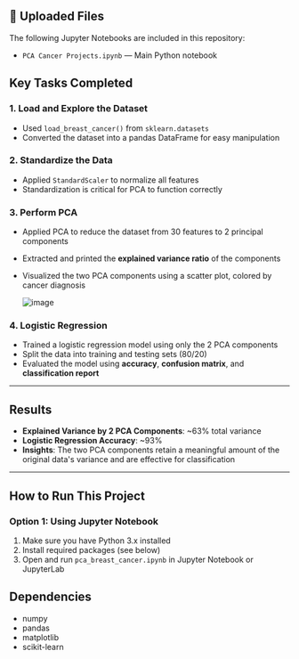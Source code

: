 
## 📁 Uploaded Files

The following Jupyter Notebooks are included in this repository:

- `PCA Cancer Projects.ipynb` — Main Python notebook 

## Key Tasks Completed

### 1. Load and Explore the Dataset
- Used `load_breast_cancer()` from `sklearn.datasets`
- Converted the dataset into a pandas DataFrame for easy manipulation

### 2. Standardize the Data
- Applied `StandardScaler` to normalize all features
- Standardization is critical for PCA to function correctly

### 3. Perform PCA
- Applied PCA to reduce the dataset from 30 features to 2 principal components
- Extracted and printed the **explained variance ratio** of the components
- Visualized the two PCA components using a scatter plot, colored by cancer diagnosis

 
  ![image](https://github.com/user-attachments/assets/fb5c6c83-d541-4782-9b48-7dfef0ea9dc9) 

### 4. Logistic Regression
- Trained a logistic regression model using only the 2 PCA components
- Split the data into training and testing sets (80/20)
- Evaluated the model using **accuracy**, **confusion matrix**, and **classification report**

---

## Results

- **Explained Variance by 2 PCA Components**: ~63% total variance
- **Logistic Regression Accuracy**: ~93%
- **Insights**: The two PCA components retain a meaningful amount of the original data's variance and are effective for classification

---

## How to Run This Project

### Option 1: Using Jupyter Notebook
1. Make sure you have Python 3.x installed
2. Install required packages (see below)
3. Open and run `pca_breast_cancer.ipynb` in Jupyter Notebook or JupyterLab

## Dependencies
- numpy
- pandas
- matplotlib
- scikit-learn


